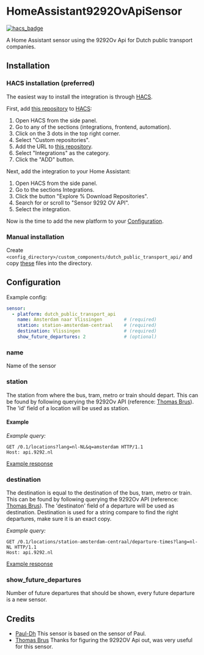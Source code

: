 # HomeAssistant9292OvApiSensor

[![hacs_badge](https://img.shields.io/badge/HACS-Custom-41BDF5.svg?style=for-the-badge)][hacs]

A Home Assistant sensor using the 9292Ov Api for Dutch public transport companies.

## Installation

### HACS installation (preferred)

The easiest way to install the integration is through [HACS][hacs]. 

First, add [this repository][repo] to [HACS][hacs]:

1. Open HACS from the side panel.
2. Go to any of the sections (integrations, frontend, automation).
3. Click on the 3 dots in the top right corner.
4. Select "Custom repositories".
5. Add the URL to [this repository][repo].
6. Select "Integrations" as the category.
7. Click the "ADD" button.

Next, add the integration to your Home Assistant:

1. Open HACS from the side panel.
2. Go to the sections Integrations.
3. Click the button "Explore % Download Repositories".
4. Search for or scroll to "Sensor 9292 OV API".
5. Select the integration.

Now is the time to add the new platform to your [Configuration](#configuration).

### Manual installation

Create ```<config_directory>/custom_components/dutch_public_transport_api/``` and copy [these](https://github.com/Juvawa/HomeAssistant9292OvApiSensor/tree/master/custom_components/dutch_public_transport_api) files into the directory.

## Configuration

Example config:

```yaml
sensor:
  - platform: dutch_public_transport_api
    name: Amsterdam naar Vlissingen        # (required)
    station: station-amsterdam-centraal    # (required)
    destination: Vlissingen                # (required)
    show_future_departures: 2              # (optional)
```

### name

Name of the sensor

### station

The station from where the bus, tram, metro or train should depart.
This can be found by following querying the 9292Ov API (reference: [Thomas Brus](https://github.com/thomasbrus/9292-api-spec)).
The 'id' field of a location will be used as station.

#### Example

_Example query:_

```text
GET /0.1/locations?lang=nl-NL&q=amsterdam HTTP/1.1 
Host: api.9292.nl
```

[Example response](http://api.9292.nl/0.1/locations?lang=nl-NL&q=amsterdam)

### destination

The destination is equal to the destination of the bus, tram, metro or train.
This can be found by following querying the 9292Ov API (reference: [Thomas Brus](https://github.com/thomasbrus/9292-api-spec)).
The 'destinaton' field of a departure will be used as destination.
Destination is used for a string compare to find the right departures, make sure it is an exact copy.

_Example query:_

```text
GET /0.1/locations/station-amsterdam-centraal/departure-times?lang=nl-NL HTTP/1.1 
Host: api.9292.nl
```

[Example response](http://api.9292.nl/0.1/locations/station-amsterdam-centraal/departure-times?lang=nl-NL)

### show_future_departures

Number of future departures that should be shown, every future departure is a new sensor.

## Credits

- [Paul-Dh](https://github.com/Paul-dH) This sensor is based on the sensor of Paul.
- [Thomas Brus](https://github.com/thomasbrus/9292-api-spec) Thanks for figuring the 9292OV Api out, was very useful for this sensor.

[repo]: https://github.com/Juvawa/HomeAssistant9292OvApiSensor
[hacs]: https://hacs.xyz/